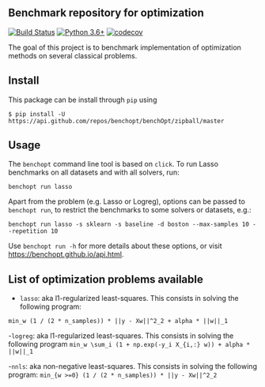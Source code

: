 ## Benchmark repository for optimization

[![Build Status](https://dev.azure.com/benchopt/benchopt/_apis/build/status/benchopt.benchOpt?branchName=master)](https://dev.azure.com/benchopt/benchopt/_build/latest?definitionId=1&branchName=master)
[![Python 3.6+](https://img.shields.io/badge/python-3.6%2B-blue)](https://www.python.org/downloads/release/python-360/)
[![codecov](https://codecov.io/gh/benchopt/benchOpt/branch/master/graph/badge.svg)](https://codecov.io/gh/benchopt/benchOpt)

The goal of this project is to benchmark implementation of optimization methods on several classical problems.


Install
--------

This package can be install through `pip` using

```
$ pip install -U https://api.github.com/repos/benchopt/benchOpt/zipball/master
```

Usage
-----

The `benchopt` command line tool is based on `click`. To run Lasso benchmarks on all datasets and with all solvers, run:

```
benchopt run lasso
```

Apart from the problem (e.g. Lasso or Logreg), options can be passed to `benchopt run`, to restrict the benchmarks to some solvers or datasets, e.g.:

```
benchopt run lasso -s sklearn -s baseline -d boston --max-samples 10 --repetition 10
```

Use `benchopt run -h` for more details about these options, or visit https://benchopt.github.io/api.html.



List of optimization problems available
-----

- `lasso`: aka l1-regularized least-squares. This consists in solving the following program:

```min_w (1 / (2 * n_samples)) * ||y - Xw||^2_2 + alpha * ||w||_1```

-`logreg`: aka l1-regularized least-squares. This consists in solving the following program
```min_w \sum_i (1 + np.exp(-y_i X_{i,:} w)) + alpha * ||w||_1```

-`nnls`: aka non-negative least-squares. This consists in solving the following program:
```min_{w >=0} (1 / (2 * n_samples)) * ||y - Xw||^2_2```

